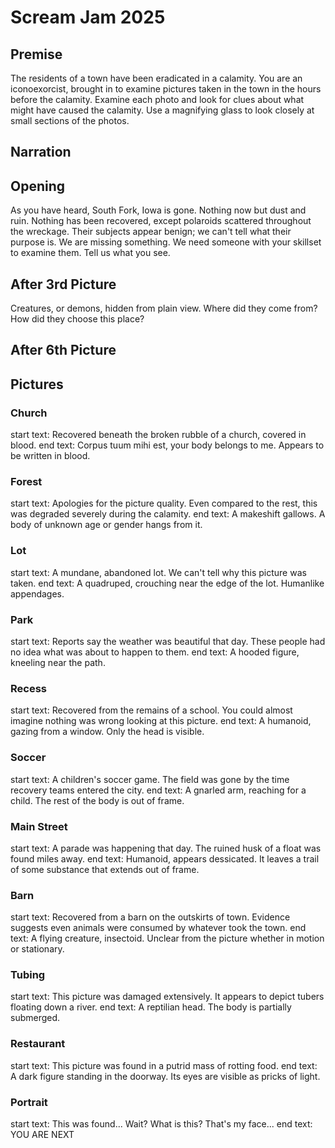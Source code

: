# Scream Jam 2025

## Premise
The residents of a town have been eradicated in a calamity. You are an iconoexorcist, brought in to examine pictures taken in the town in the hours before the calamity.
Examine each photo and look for clues about what might have caused the calamity. Use a magnifying glass to look closely at small sections of the photos. 

## Narration

## Opening
As you have heard, South Fork, Iowa is gone. Nothing now but dust and ruin.
Nothing has been recovered, except polaroids scattered throughout the wreckage.
Their subjects appear benign; we can't tell what their purpose is. We are missing something.
We need someone with your skillset to examine them. Tell us what you see.

## After 3rd Picture
Creatures, or demons, hidden from plain view.
Where did they come from? How did they choose this place?


## After 6th Picture


## Pictures

### Church
start text: Recovered beneath the broken rubble of a church, covered in blood.
end text: Corpus tuum mihi est, your body belongs to me. Appears to be written in blood.

### Forest
start text: Apologies for the picture quality. Even compared to the rest, this was degraded severely during the calamity.
end text: A makeshift gallows. A body of unknown age or gender hangs from it.

### Lot
start text: A mundane, abandoned lot. We can't tell why this picture was taken.
end text: A quadruped, crouching near the edge of the lot. Humanlike appendages.

### Park
start text: Reports say the weather was beautiful that day. These people had no idea what was about to happen to them.
end text: A hooded figure, kneeling near the path.

### Recess
start text: Recovered from the remains of a school. You could almost imagine nothing was wrong looking at this picture.
end text: A humanoid, gazing from a window. Only the head is visible.

### Soccer
start text: A children's soccer game. The field was gone by the time recovery teams entered the city.
end text: A gnarled arm, reaching for a child. The rest of the body is out of frame.

### Main Street
start text: A parade was happening that day. The ruined husk of a float was found miles away.
end text: Humanoid, appears dessicated. It leaves a trail of some substance that extends out of frame.

### Barn
start text: Recovered from a barn on the outskirts of town. Evidence suggests even animals were consumed by whatever took the town.
end text: A flying creature, insectoid. Unclear from the picture whether in motion or stationary.

### Tubing
start text: This picture was damaged extensively. It appears to depict tubers floating down a river.
end text: A reptilian head. The body is partially submerged.

### Restaurant
start text: This picture was found in a putrid mass of rotting food.
end text: A dark figure standing in the doorway. Its eyes are visible as pricks of light.

### Portrait
start text: This was found... Wait? What is this? That's my face...
end text: YOU ARE NEXT
